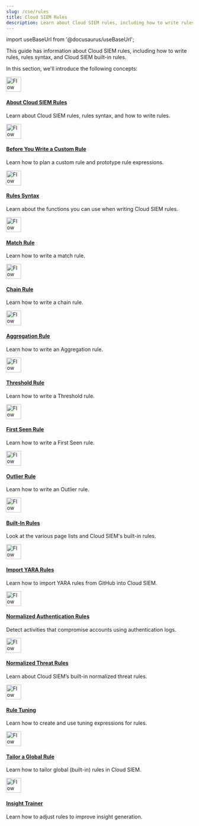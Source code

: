 ```yaml
---
slug: /cse/rules
title: Cloud SIEM Rules
description: Learn about Cloud SIEM rules, including how to write rules, rules syntax, and Cloud SIEM built-in rules.
---
```


import useBaseUrl from '@docusaurus/useBaseUrl';

This guide has information about Cloud SIEM rules, including how to write rules, rules syntax, and Cloud SIEM built-in rules.

In this section, we'll introduce the following concepts:

<div className="box-wrapper" >
<div className="box smallbox card">
  <div className="container">
  <a href={useBaseUrl('docs/cse/rules/about-cse-rules')}><img src={useBaseUrl('img/icons/operations/rules.png')} alt="Flow diagram icon" width="40"/><h4>About Cloud SIEM Rules</h4></a>
  <p>Learn about Cloud SIEM rules, rules syntax, and how to write rules.</p>
  </div>
</div>
<div className="box smallbox card">
  <div className="container">
  <a href={useBaseUrl('docs/cse/rules/before-writing-custom-rule')}><img src={useBaseUrl('img/icons/operations/rules.png')} alt="Flow diagram icon" width="40"/><h4>Before You Write a Custom Rule</h4></a>
  <p>Learn how to plan a custom rule and prototype rule expressions.</p>
  </div>
</div>
<div className="box smallbox card">
  <div className="container">
  <a href={useBaseUrl('docs/cse/rules/cse-rules-syntax')}><img src={useBaseUrl('img/icons/operations/rules.png')} alt="Flow diagram icon" width="40"/><h4>Rules Syntax</h4></a>
  <p>Learn about the functions you can use when writing Cloud SIEM rules.</p>
  </div>
</div>
<div className="box smallbox card">
  <div className="container">
  <a href={useBaseUrl('docs/cse/rules/write-match-rule')}><img src={useBaseUrl('img/icons/operations/rules.png')} alt="Flow diagram icon" width="40"/><h4>Match Rule</h4></a>
  <p>Learn how to write a match rule.</p>
  </div>
</div>
<div className="box smallbox card">
  <div className="container">
  <a href={useBaseUrl('docs/cse/rules/write-chain-rule')}><img src={useBaseUrl('img/icons/operations/rules.png')} alt="Flow diagram icon" width="40"/><h4>Chain Rule</h4></a>
  <p>Learn how to write a chain rule.</p>
  </div>
</div>
<div className="box smallbox card">
  <div className="container">
  <a href={useBaseUrl('docs/cse/rules/write-aggregation-rule')}><img src={useBaseUrl('img/icons/operations/rules.png')} alt="Flow diagram icon" width="40"/><h4>Aggregation Rule</h4></a>
  <p>Learn how to write an Aggregation rule.</p>
  </div>  
</div>
<div className="box smallbox card">
  <div className="container">
  <a href={useBaseUrl('docs/cse/rules/write-threshold-rule')}><img src={useBaseUrl('img/icons/operations/rules.png')} alt="Flow diagram icon" width="40"/><h4>Threshold Rule</h4></a>
  <p>Learn how to write a Threshold rule.</p>
  </div>
</div>
<div className="box smallbox card">
  <div className="container">
  <a href={useBaseUrl('docs/cse/rules/write-first-seen-rule')}><img src={useBaseUrl('img/icons/operations/rules.png')} alt="Flow diagram icon" width="40"/><h4>First Seen Rule</h4></a>
  <p>Learn how to write a First Seen rule.</p>
  </div>
</div>
<div className="box smallbox card">
  <div className="container">
  <a href={useBaseUrl('docs/cse/rules/write-outlier-rule')}><img src={useBaseUrl('img/icons/operations/rules.png')} alt="Flow diagram icon" width="40"/><h4>Outlier Rule</h4></a>
  <p>Learn how to write an Outlier rule.</p>
  </div>
</div>
<div className="box smallbox card">
  <div className="container">
  <a href={useBaseUrl('docs/cse/rules/cse-built-in-rules')}><img src={useBaseUrl('img/icons/operations/rules.png')} alt="Flow diagram icon" width="40"/><h4>Built-In Rules</h4></a>
  <p>Look at the various page lists and Cloud SIEM's built-in rules.</p>
</div>
</div>
<div className="box smallbox card">
  <div className="container">
  <a href={useBaseUrl('docs/cse/rules/import-yara-rules')}><img src={useBaseUrl('img/icons/operations/rules.png')} alt="Flow diagram icon" width="40"/><h4>Import YARA Rules</h4></a>
  <p>Learn how to import YARA rules from GitHub into Cloud SIEM.</p>
  </div>
</div>
<div className="box smallbox card">
  <div className="container">
  <a href={useBaseUrl('docs/cse/rules/normalized-authentication-rules')}><img src={useBaseUrl('img/icons/operations/rules.png')} alt="Flow diagram icon" width="40"/><h4>Normalized Authentication Rules</h4></a>
  <p>Detect activities that compromise accounts using authentication logs.</p>
  </div>
</div>
<div className="box smallbox card">
  <div className="container">
  <a href={useBaseUrl('docs/cse/rules/normalized-threat-rules')}><img src={useBaseUrl('img/icons/operations/rules.png')} alt="Flow diagram icon" width="40"/><h4>Normalized Threat Rules</h4></a>
  <p>Learn about Cloud SIEM’s built-in normalized threat rules.</p>
  </div>  
</div>
<div className="box smallbox card">
  <div className="container">
  <a href={useBaseUrl('docs/cse/rules/rule-tuning-expressions')}><img src={useBaseUrl('img/icons/operations/rules.png')} alt="Flow diagram icon" width="40"/><h4>Rule Tuning</h4></a>
  <p>Learn how to create and use tuning expressions for rules.</p>
  </div>
</div>
<div className="box smallbox card">
  <div className="container">
  <a href={useBaseUrl('docs/cse/rules/tailor-global-rule')}><img src={useBaseUrl('img/icons/operations/rules.png')} alt="Flow diagram icon" width="40"/><h4>Tailor a Global Rule</h4></a>
  <p>Learn how to tailor global (built-in) rules in Cloud SIEM.</p>
  </div>
</div>
<div className="box smallbox card">
  <div className="container">
  <a href={useBaseUrl('docs/cse/rules/insight-trainer')}><img src={useBaseUrl('img/icons/operations/rules.png')} alt="Flow diagram icon" width="40"/><h4>Insight Trainer</h4></a>
  <p>Learn how to adjust rules to improve insight generation.</p>
  </div>
</div>
</div>
